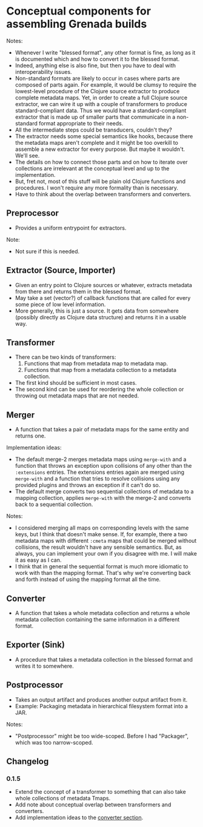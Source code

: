 # Conceptual components for assembling Grenada builds

Notes:

 - Whenever I write "blessed format", any other format is fine, as long as it is
   documented which and how to convert it to the blessed format.
 - Indeed, anything else is also fine, but then you have to deal with
   interoperability issues.
 - Non-standard formats are likely to occur in cases where parts are composed of
   parts again. For example, it would be clumsy to require the lowest-level
   procedure of the Clojure source extractor to produce complete metadata maps.
   Yet, in order to create a full Clojure source extractor, we can wire it up
   with a couple of transformers to produce standard-compliant data. Thus we
   would have a standard-compliant extractor that is made up of smaller parts
   that communicate in a non-standard format appropriate to their needs.
 - All the intermediate steps could be transducers, couldn't they?
 - The extractor needs some special semantics like hooks, because there the
   metadata maps aren't complete and it might be too overkill to assemble a new
   extractor for every purpose. But maybe it wouldn't. We'll see.
 - The details on how to connect those parts and on how to iterate over
   collections are irrelevant at the conceptual level and up to the
   implementation.
 - But, fret not, most of this stuff will be plain old Clojure functions and
   procedures. I won't require any more formality than is necessary.
 - Have to think about the overlap between transformers and converters.

## Preprocessor

 - Provides a uniform entrypoint for extractors.

Note:

 - Not sure if this is needed.

## Extractor (Source, Importer)

 - Given an entry point to Clojure sources or whatever, extracts metadata from
   there and returns them in the blessed format.
 - May take a set (vector?) of callback functions that are called for every some
   piece of low level information.
 - More generally, this is just a source. It gets data from somewhere (possibly
   directly as Clojure data structure) and returns it in a usable way.

## Transformer

 - There can be two kinds of transformers:
    1. Functions that map from metadata map to metadata map.
    2. Functions that map from a metadata collection to a metadata collection.
 - The first kind should be sufficient in most cases.
 - The second kind can be used for reordering the whole collection or throwing
   out metadata maps that are not needed.

## Merger

 - A function that takes a pair of metadata maps for the same entity and returns
   one.

Implementation ideas:

 - The default merge-2 merges metadata maps using `merge-with` and a function
   that throws an exception upon collisions of any other than the `:extensions`
   entries. The extensions entries again are merged using `merge-with` and a
   function that tries to resolve collisions using any provided plugins and
   throws an exception if it can't do so.
 - The default merge converts two sequential collections of metadata to a
   mapping collection, applies `merge-with` with the merge-2 and converts back
   to a sequential collection.

Notes:

 - I considered merging all maps on corresponding levels with the same keys, but
   I think that doesn't make sense. If, for example, there a two metadata maps
   with different `:cmeta` maps that could be merged without collisions, the
   result wouldn't have any sensible semantics. But, as always, you can
   implement your own if you disagree with me. I will make it as easy as I can.
 - I think that in general the sequential format is much more idiomatic to work
   with than the mapping format. That's why we're converting back and forth
   instead of using the mapping format all the time.

## Converter

 - A function that takes a whole metadata collection and returns a whole
   metadata collection containing the same information in a different format.

## Exporter (Sink)

 - A procedure that takes a metadata collection in the blessed format and writes
   it to somewhere.

## Postprocessor

 - Takes an output artifact and produces another output artifact from it.
 - Example: Packaging metadata in hierarchical filesystem format into a JAR.

Notes:

 - "Postprocessor" might be too wide-scoped. Before I had "Packager", which was
   too narrow-scoped.


## Changelog

### 0.1.5

 - Extend the concept of a transformer to something that can also take whole
   collections of metadata Tmaps.
 - Add note about conceptual overlap between transformers and converters.
 - Add implementation ideas to the [converter section](#converter).
